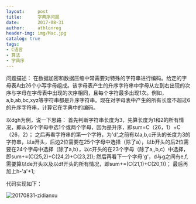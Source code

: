 ```yaml
---
layout:     post
title:      字典序问题
date:       2017-08-31
author:     athlonreg
header-img: img/Mac.jpg
catalog: true
tags:
- C语言
- 算法
- 字典序
---
```


问题描述：
在数据加密和数据压缩中常需要对特殊的字符串进行编码。给定的字母表A由26个小写字母组成。该字母表产生的升序字符串中字母从左到右出现的次序与字母在字母表中出现的次序相同，且每个字符最多出现1次。例如，a,b,ab,bc,xyz等字符串都是升序字符串。现在对字母表中产生的所有长度不超过6的升序字符串，计算它在字典中的编码。

以dgh为例，说一下思路：
首先判断字符串长度为3，先算长度为1和2的所有情况，即从26个字母中选1个或两个字母，因为是升序，即sum=C（26，1）+C（26，2）；
之后再看字符串的第一个字符，为'd',之前有以a,b,c开头的长度为3的字符串，以a开头，后边2位需要在25个字母中选择（除了a），以b开头的后2位需要在24个字母中选择（除了a,b），以c开头的在23个字母（除了a,,b,c）中选择，即sum+=(C(25,2)+C(24,2)+C(23,2));
然后再看下一个字母'g'，d与g之间有e,f,需要算以de开头以及以df开头的所有情况，即sum+=(C(21,1)+C(20,1))；
最后再加上h-'a'+1;

代码实现如下：

![20170831-zidianxu](http://ovefvi4g3.bkt.clouddn.com/20170831-zidianxu-1.png)


